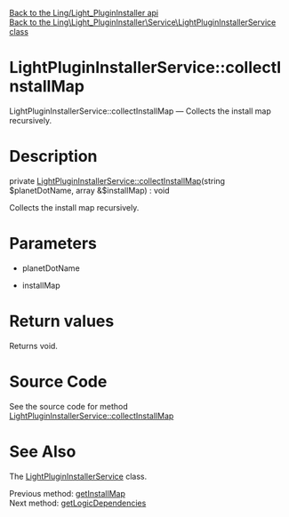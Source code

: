 [Back to the Ling/Light_PluginInstaller api](https://github.com/lingtalfi/Light_PluginInstaller/blob/master/doc/api/Ling/Light_PluginInstaller.md)<br>
[Back to the Ling\Light_PluginInstaller\Service\LightPluginInstallerService class](https://github.com/lingtalfi/Light_PluginInstaller/blob/master/doc/api/Ling/Light_PluginInstaller/Service/LightPluginInstallerService.md)


LightPluginInstallerService::collectInstallMap
================



LightPluginInstallerService::collectInstallMap — Collects the install map recursively.




Description
================


private [LightPluginInstallerService::collectInstallMap](https://github.com/lingtalfi/Light_PluginInstaller/blob/master/doc/api/Ling/Light_PluginInstaller/Service/LightPluginInstallerService/collectInstallMap.md)(string $planetDotName, array &$installMap) : void




Collects the install map recursively.




Parameters
================


- planetDotName

    

- installMap

    


Return values
================

Returns void.








Source Code
===========
See the source code for method [LightPluginInstallerService::collectInstallMap](https://github.com/lingtalfi/Light_PluginInstaller/blob/master/Service/LightPluginInstallerService.php#L585-L596)


See Also
================

The [LightPluginInstallerService](https://github.com/lingtalfi/Light_PluginInstaller/blob/master/doc/api/Ling/Light_PluginInstaller/Service/LightPluginInstallerService.md) class.

Previous method: [getInstallMap](https://github.com/lingtalfi/Light_PluginInstaller/blob/master/doc/api/Ling/Light_PluginInstaller/Service/LightPluginInstallerService/getInstallMap.md)<br>Next method: [getLogicDependencies](https://github.com/lingtalfi/Light_PluginInstaller/blob/master/doc/api/Ling/Light_PluginInstaller/Service/LightPluginInstallerService/getLogicDependencies.md)<br>

